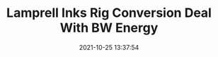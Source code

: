 ---
"title": "Lamprell Inks Rig Conversion Deal With BW Energy"
"date": "2021-10-25 13:37:54"
"feed_name": "RIGZONE"
"feed_website": "http://www.rigzone.com/"
"feed_rss": "http://www.rigzone.com/news/rss/rigzone_latest.aspx"
"link": "https://www.rigzone.com/news/lamprell_inks_rig_conversion_deal_with_bw_energy-25-oct-2021-166805-article/?rss=true"
"source": "None"
"file": "_posts/2021-1-1-9a500808411f210496567414ae03dc65ea934f68.md"
"accident": "0"
"drilling": "0"
"dead": "0"
"injured": "0"
"arrested": "0"
"place": "unknown place"
"where": "unknown site"
"causes": "unknown"
"place_uri": "unknown place"
---